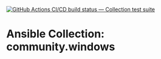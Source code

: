 [![GitHub Actions CI/CD build status — Collection test suite](https://github.com/coll-test/community.windows/workflows/Collection%20test%20suite/badge.svg?branch=master)](https://github.com/coll-test/community.windows/actions?query=workflow%3A%22Collection%20test%20suite%22)

Ansible Collection: community.windows
=================================================